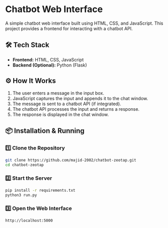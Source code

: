 

# Chatbot Web Interface  

A simple chatbot web interface built using HTML, CSS, and JavaScript. This project provides a frontend for interacting with a chatbot API.  

## 🛠️ Tech Stack  

- **Frontend:** HTML, CSS, JavaScript  
- **Backend (Optional):** Python (Flask)  


## ⚙️ How It Works  

1. The user enters a message in the input box.  
2. JavaScript captures the input and appends it to the chat window.  
3. The message is sent to a chatbot API (if integrated).  
4. The chatbot API processes the input and returns a response.  
5. The response is displayed in the chat window.  

## 📦 Installation & Running  

### 1️⃣ Clone the Repository  

```sh
git clone https://github.com/majid-2002/chatbot-zeotap.git
cd chatbot-zeotap
```
### 2️⃣ Start the Server

```sh
pip install -r requirements.txt
python3 run.py
```

### 3️⃣ Open the Web Interface
```sh
http://localhost:5000
```


